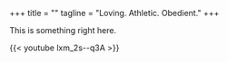 +++
title = ""
tagline = "Loving. Athletic. Obedient."
+++

This is something right here.

{{< youtube lxm_2s--q3A >}}
